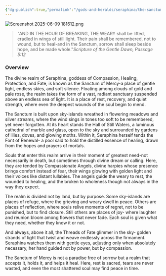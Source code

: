 ```yaml
---
{"dg-publish":true,"permalink":"/gods-and-heralds/seraphina/the-sanctum-of-mercy/","updated":"2025-07-31T13:54:55.523+01:00"}
---
```


![Screenshot 2025-06-09 181612.png](/img/user/Admin/Attachments/Screenshot%202025-06-09%20181612.png)

> "AND IN THE HOUR OF BREAKING, THE WEARY shall be lifted, cradled in wings of still light. Their pain shall be remembered, not to wound, but to heal-and in the Sanctum, sorrow shall sleep beside hope, and be made whole."<cite>Scripture of the Gentle Dawn, Passage 5:12 </cite>

### Overview
The divine realm of Seraphina, goddess of Compassion, Healing, Protection, and Fate, is known as the Sanctum of Mercy-a place of gentle light, endless skies, and soft silence. Floating among clouds of gold and pale rose, the realm takes the form of a vast, radiant sanctuary suspended above an endless sea of light. It is a place of rest, recovery, and quiet strength, where even the deepest wounds of the soul begin to mend.

The Sanctum is built upon sky-islands wreathed in flowering meadows and silver streams, where the wind sings in tones too soft to be remembered, yet never forgotten. At its heart stands the Hall of Still Waters, a luminous cathedral of marble and glass, open to the sky
and surrounded by gardens of lilies, doves, and glowing moths. Within it, Seraphina herself tends the Font of Renewal- a pool said to hold the distilled essence of healing, drawn from the hopes and prayers of mortals.

Souls that enter this realm arrive in their moment of greatest need-not necessarily in death, but sometimes through divine dream or calling. Here, they are tended by Compassionate Angels, divine harpies whose presence brings comfort instead of fear, their wings glowing with golden light and their voices like distant lullabies. The angels guide the weary to rest, the wounded to healing, and the broken to wholeness though not always in the way they expect.

The realm is divided not by land, but by purpose. Some sky-islands are places of refuge, where the grieving and weary dwell in peace. Others are places of reflection, where souls relive moments of regret, not to be punished, but to find closure. Still others are places of
joy- where laughter and reunion bloom among flowers that never fade. Each soul is given what they need, whether they know it or not.

And always, above it all, the Threads of Fate glimmer in the sky- golden strands of light that twist and weave endlessly across the firmament. Seraphina watches them with gentle eyes, adjusting only when absolutely necessary, her hand guided not by power, but by compassion.

The Sanctum of Mercy is not a paradise free of sorrow but a realm that accepts it, holds it, and helps it heal. Here, rest is sacred, tears are never wasted, and even the most shattered soul may find peace in time.